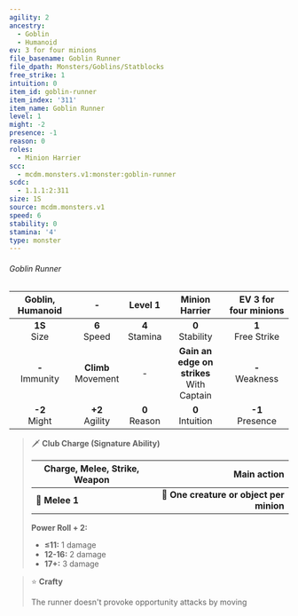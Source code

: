 ```yaml
---
agility: 2
ancestry:
  - Goblin
  - Humanoid
ev: 3 for four minions
file_basename: Goblin Runner
file_dpath: Monsters/Goblins/Statblocks
free_strike: 1
intuition: 0
item_id: goblin-runner
item_index: '311'
item_name: Goblin Runner
level: 1
might: -2
presence: -1
reason: 0
roles:
  - Minion Harrier
scc:
  - mcdm.monsters.v1:monster:goblin-runner
scdc:
  - 1.1.1:2:311
size: 1S
source: mcdm.monsters.v1
speed: 6
stability: 0
stamina: '4'
type: monster
---
```


###### Goblin Runner

|  Goblin, Humanoid   |            -            |      Level 1       |                Minion Harrier                 | EV 3 for four minions  |
| :-----------------: | :---------------------: | :----------------: | :-------------------------------------------: | :--------------------: |
|  **1S**<br/> Size   |    **6**<br/> Speed     | **4**<br/> Stamina |             **0**<br/> Stability              | **1**<br/> Free Strike |
| **-**<br/> Immunity | **Climb**<br/> Movement |         -          | **Gain an edge on strikes**<br/> With Captain |  **-**<br/> Weakness   |
|  **-2**<br/> Might  |   **+2**<br/> Agility   | **0**<br/> Reason  |             **0**<br/> Intuition              |  **-1**<br/> Presence  |

<!-- -->
> 🗡 **Club Charge (Signature Ability)**
>
> | **Charge, Melee, Strike, Weapon** |                          **Main action** |
> | --------------------------------- | ---------------------------------------: |
> | **📏 Melee 1**                    | **🎯 One creature or object per minion** |
>
> **Power Roll + 2:**
>
> - **≤11:** 1 damage
> - **12-16:** 2 damage
> - **17+:** 3 damage

<!-- -->
> ⭐️ **Crafty**
>
> The runner doesn't provoke opportunity attacks by moving
